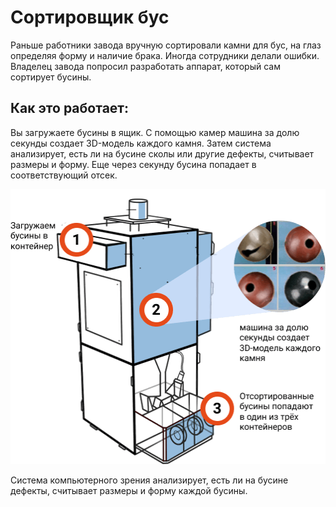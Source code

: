 # Сортировщик бус
Раньше работники завода вручную сортировали камни для бус, на глаз определяя форму и наличие брака. Иногда сотрудники делали ошибки. Владелец завода попросил разработать аппарат, который сам сортирует бусины.

## Как это работает:
Вы загружаете бусины в ящик. С помощью камер машина за долю секунды создает 3D-модель каждого камня. Затем система анализирует, есть ли на бусине сколы или другие дефекты, считывает размеры и форму. Еще через секунду бусина попадает в соответствующий отсек.

<img src="./blueprint.png" alt="Принцип работы" width="506" height="440"/>

Система компьютерного зрения анализирует, есть ли на бусине дефекты, считывает размеры и форму каждой бусины.
